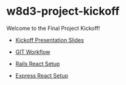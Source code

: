 # w8d3-project-kickoff

Welcome to the Final Project Kickoff!

- [Kickoff Presentation Slides](./final_project_kickoff)

- [GIT Workflow](./git_workflow.md)

- [Rails React Setup](./rails_react_setup.md)

- [Express React Setup](./express_react_setup.md)